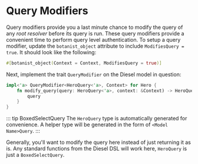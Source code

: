 # Query Modifiers
Query modifiers provide you a last minute chance to modify the query of any _root resolver_ before its query is run. These query modifiers provide a convenient time to perform query level authentication. To setup a query modifier, update the `botanist_object` attribute to include `ModifiesQuery = true`. It should look like the following:

```rust
#[botanist_object(Context = Context, ModifiesQuery = true)]
```

Next, implement the trait `QueryModifier` on the Diesel model in question:

```rust
impl<'a> QueryModifier<HeroQuery<'a>, Context> for Hero {
    fn modify_query(query: HeroQuery<'a>, context: &Context) -> HeroQuery<'a> {
        query
    }
}
```
::: tip BoxedSelectQuery
The `HeroQuery` type is automatically generated for convenience. A helper type will be generated in the form of `<Model Name>Query`.
:::

Generally, you'll want to modify the query here instead of just returning it as is. Any standard functions from the Diesel DSL will work here, `HeroQuery` is just a `BoxedSelectQuery`.